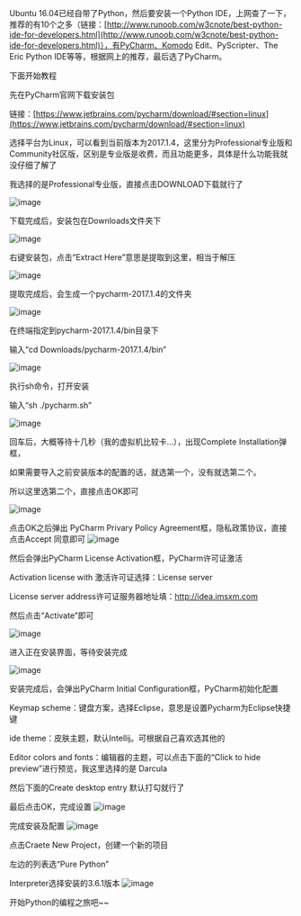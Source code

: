 Ubuntu 16.04已经自带了Python，然后要安装一个Python IDE，上网查了一下，推荐的有10个之多（链接：[http://www.runoob.com/w3cnote/best-python-ide-for-developers.html](http://www.runoob.com/w3cnote/best-python-ide-for-developers.html)），有PyCharm、Komodo Edit、PyScripter、The Eric Python IDE等等，根据网上的推荐，最后选了PyCharm。

下面开始教程

先在PyCharm官网下载安装包

链接：[https://www.jetbrains.com/pycharm/download/#section=linux](https://www.jetbrains.com/pycharm/download/#section=linux)

选择平台为Linux，可以看到当前版本为2017.1.4，这里分为Professional专业版和Community社区版，区别是专业版是收费，而且功能更多，具体是什么功能我就没仔细了解了

我选择的是Professional专业版，直接点击DOWNLOAD下载就行了

![image](http://upload-images.jianshu.io/upload_images/9135759-d9937acdd1186034?imageMogr2/auto-orient/strip%7CimageView2/2/w/1240)

下载完成后，安装包在Downloads文件夹下

![image](http://upload-images.jianshu.io/upload_images/9135759-f321595658f3fe19?imageMogr2/auto-orient/strip%7CimageView2/2/w/1240)

右键安装包，点击“Extract Here”意思是提取到这里，相当于解压

![image](http://upload-images.jianshu.io/upload_images/9135759-227aa533243a6555?imageMogr2/auto-orient/strip%7CimageView2/2/w/1240)

提取完成后，会生成一个pycharm-2017.1.4的文件夹

![image](http://upload-images.jianshu.io/upload_images/9135759-12b5c26e005f0255?imageMogr2/auto-orient/strip%7CimageView2/2/w/1240)

在终端指定到pycharm-2017.1.4/bin目录下

输入“cd Downloads/pycharm-2017.1.4/bin”

![image](http://upload-images.jianshu.io/upload_images/9135759-3b29c320bab2b804?imageMogr2/auto-orient/strip%7CimageView2/2/w/1240)

执行sh命令，打开安装

输入“sh ./pycharm.sh”

![image](http://upload-images.jianshu.io/upload_images/9135759-30f538a2f3cfcc60?imageMogr2/auto-orient/strip%7CimageView2/2/w/1240)

回车后，大概等待十几秒（我的虚拟机比较卡…），出现Complete Installation弹框，

如果需要导入之前安装版本的配置的话，就选第一个，没有就选第二个。

所以这里选第二个，直接点击OK即可

![image](http://upload-images.jianshu.io/upload_images/9135759-95d81ee8ec0ca4ae?imageMogr2/auto-orient/strip%7CimageView2/2/w/1240)

点击OK之后弹出 PyCharm Privary Policy Agreement框，隐私政策协议，直接点击Accept 同意即可
![image](http://upload-images.jianshu.io/upload_images/9135759-b65eddd28bf14dea?imageMogr2/auto-orient/strip%7CimageView2/2/w/1240)

然后会弹出PyCharm License Activation框，PyCharm许可证激活

Activation license with 激活许可证选择：License server

License server address许可证服务器地址填：http://idea.imsxm.com

然后点击“Activate”即可

![image](http://upload-images.jianshu.io/upload_images/9135759-2b343dcf5bba2958?imageMogr2/auto-orient/strip%7CimageView2/2/w/1240)

进入正在安装界面，等待安装完成

![image](http://upload-images.jianshu.io/upload_images/9135759-a3252a7fe5cb1de0?imageMogr2/auto-orient/strip%7CimageView2/2/w/1240)

安装完成后，会弹出PyCharm Initial Configuration框，PyCharm初始化配置

Keymap scheme：键盘方案，选择Eclipse，意思是设置Pycharm为Eclipse快捷键

ide theme：皮肤主题，默认Intellij。可根据自己喜欢选其他的

Editor colors and fonts：编辑器的主题，可以点击下面的“Click to hide preview”进行预览，我这里选择的是 Darcula

然后下面的Create desktop entry 默认打勾就行了

最后点击OK，完成设置
![image](http://upload-images.jianshu.io/upload_images/9135759-a001316fd0ad3bdc?imageMogr2/auto-orient/strip%7CimageView2/2/w/1240)

完成安装及配置
![image](http://upload-images.jianshu.io/upload_images/9135759-9995c6339caabdb9?imageMogr2/auto-orient/strip%7CimageView2/2/w/1240)

点击Craete New Project，创建一个新的项目

左边的列表选“Pure Python”

Interpreter选择安装的3.6.1版本
![image](http://upload-images.jianshu.io/upload_images/9135759-fcfca0a96e36d777?imageMogr2/auto-orient/strip%7CimageView2/2/w/1240)

开始Python的编程之旅吧~~
